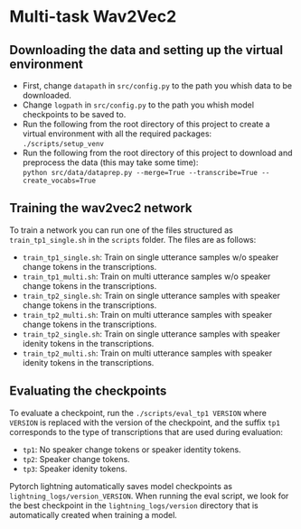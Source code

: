 # Multi-task Wav2Vec2

## Downloading the data and setting up the virtual environment

- First, change `datapath` in `src/config.py` to the path you whish data to be downloaded.
- Change `logpath` in `src/config.py` to the path you whish model checkpoints to be saved to.
- Run the following from the root directory of this project to create a virtual environment with all the required packages:\
```./scripts/setup_venv``` 
- Run the following from the root directory of this project to download and preprocess the data (this may take some time):\
```python src/data/dataprep.py --merge=True --transcribe=True --create_vocabs=True```


## Training the wav2vec2 network
To train a network you can run one of the files structured as `train_tp1_single.sh` in the `scripts` folder.
The files are as follows:
- `train_tp1_single.sh`: Train on single utterance samples w/o speaker change tokens in the transcriptions.
- `train_tp1_multi.sh`: Train on multi utterance samples w/o speaker change tokens in the transcriptions.
- `train_tp2_single.sh`: Train on single utterance samples with speaker change tokens in the transcriptions.
- `train_tp2_multi.sh`: Train on multi utterance samples with speaker change tokens in the transcriptions.
- `train_tp2_single.sh`: Train on single utterance samples with speaker idenity tokens in the transcriptions.
- `train_tp2_multi.sh`: Train on multi utterance samples with speaker idenity tokens in the transcriptions.


## Evaluating the checkpoints
To evaluate a checkpoint, run the `./scripts/eval_tp1 VERSION` where `VERSION` is replaced with the version of the checkpoint, and the suffix `tp1` corresponds to the type of transcriptions that are used during evaluation:
- `tp1`: No speaker change tokens or speaker identity tokens.
- `tp2`: Speaker change tokens.
- `tp3`: Speaker idenity tokens.

Pytorch lightning automatically saves model checkpoints as `lightning_logs/version_VERSION`. When running the eval script, we look for the best checkpoint in the `lightning_logs/version` directory that is automatically created when training a model.